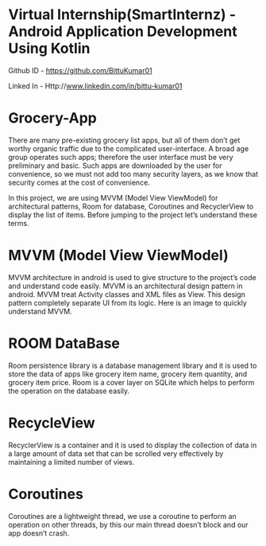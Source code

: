 # Virtual Internship(SmartInternz) - Android Application Development Using Kotlin
Github ID - https://github.com/BittuKumar01

Linked In - Http://www.linkedin.com/in/bittu-kumar01

# Grocery-App

There are many pre-existing grocery list apps, but all of them don’t get worthy organic traffic due to the complicated user-interface. A broad age group operates such apps; therefore the user interface must be very preliminary and basic. Such apps are downloaded by the user for convenience, so we must not add too many security layers, as we know that security comes at the cost of convenience.

In this project, we are using MVVM (Model View ViewModel) for architectural patterns, Room for database, Coroutines and RecyclerView to display the list of items. Before jumping to the project let’s understand these terms.

# MVVM (Model View ViewModel)
MVVM architecture in android is used to give structure to the project’s code and understand code easily. MVVM is an architectural design pattern in android. MVVM treat Activity classes and XML files as View. This design pattern completely separate UI from its logic. Here is an image to quickly understand MVVM.
# ROOM DataBase
Room persistence library is a database management library and it is used to store the data of apps like grocery item name, grocery item quantity, and grocery item price. Room is a cover layer on SQLite which helps to perform the operation on the database easily.
 
# RecycleView
RecyclerView is a container and it is used to display the collection of data in a large amount of data set that can be scrolled very effectively by maintaining a limited number of views.

# Coroutines
Coroutines are a lightweight thread, we use a coroutine to perform an operation on other threads, by this our main thread doesn’t block and our app doesn’t crash.
